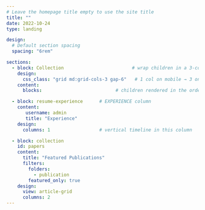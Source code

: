 ```yaml
---
# Leave the homepage title empty to use the site title
title: ""
date: 2022-10-24
type: landing

design:
  # Default section spacing
  spacing: "6rem"

sections:
  - block: Collection                         # wrap children in a 3-column Tailwind grid
    design:
      css_class: "grid md:grid-cols-3 gap-6"   # 1 col on mobile → 3 on md+
    content:
      blocks:                           # children rendered in the order below

  - block: resume-experience      # EXPERIENCE column
    content:
       username: admin
       title: "Experience"
    design:
      columns: 1                  # vertical timeline in this column

  - block: collection
    id: papers
    content:
      title: "Featured Publications"
      filters:
        folders:
          - publication
        featured_only: true
    design:
      view: article-grid
      columns: 2
---
```

